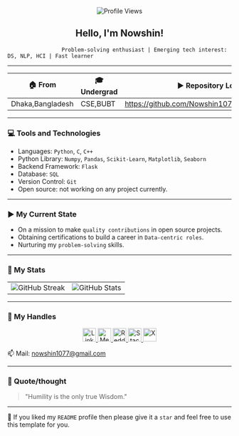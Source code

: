 
<p align="center">
  <img src="https://komarev.com/ghpvc/?username=Nowshin1077&color=blue" alt="Profile Views">
</p>
<h2 align="center"> Hello, I'm Nowshin! </h2> 

                     Problem-solving enthusiast | Emerging tech interest: DS, NLP, HCI | Fast learner  

--------------------------------------------------------------------------------------------------------------------------------------------

| 🏠 From  | 🎓 Undergrad |  ▶️ Repository Log | 😅 Created this to inspire others | 
| ------------- | ------------- | ------------- | ------------- | 
|Dhaka,Bangladesh | CSE,BUBT | https://github.com/Nowshin1077/Repository_Log | https://wandt20.wordpress.com/ |

-------------------------------------------------------------------------------------------------------------------------------------------


### 💻 Tools and Technologies

- Languages: `Python`, `C`, `C++`
- Python Library: `Numpy`, `Pandas`, `Scikit-Learn`, `Matplotlib`, `Seaborn`
- Backend Framework: `Flask`
- Database: `SQL`
- Version Control: `Git`
- Open source: not working on any project currently.
  
-----------------------------------------------------------------------------------------------------------------------------------------------------

### ▶️ My Current State 

  - On a mission to make `quality contributions` in open source projects. 
  - Obtaining certifications to build a career in `Data-centric roles`. 
  - Nurturing my `problem-solving` skills.

-------------------------------------------------------------------------------------------------------------------------------------------------------

### 🚀 My Stats

<!-- Option 1: Using HTML table (Most reliable) -->
<table>
  <tr>
    <td>
      <img src="https://github-readme-streak-stats.herokuapp.com/?user=Nowshin1077&theme=midnight-purple" alt="GitHub Streak"/>
    </td>
    <td>
      <img src="https://github-readme-stats.vercel.app/api?username=Nowshin1077&theme=midnight-purple&show_icons=true&count_private=true&include_all_commits=true" alt="GitHub Stats"/>
    </td>
  </tr>
</table>

-------------------------------------------------------------------------------------------------------------------------------------------

### 📱 My Handles

<p align="center">

  <a href="https://www.linkedin.com/in/nowshin1077/" target="_blank">
    <img src="https://img.shields.io/badge/LinkedIn-black?style=for-the-badge&logo=linkedin&logoColor=663399" alt="LinkedIn" style="height:30px;" />
  </a>

  <a href="https://medium.com/@nowshin1077" target="_blank">
    <img src="https://img.shields.io/badge/Medium-black?style=for-the-badge&logo=medium&logoColor=663399" alt="Medium" style="height:30px;" />
  </a>
  <a href="https://www.reddit.com/user/Nowshin1077/" target="_blank">
    <img src="https://img.shields.io/badge/Reddit-black?style=for-the-badge&logo=reddit&logoColor=663399" alt="Reddit" style="height:30px;" />
  </a>
  <a href="https://stackoverflow.com/users/13979799" target="_blank">
    <img src="https://img.shields.io/badge/StackOverflow-black?style=for-the-badge&logo=stack-overflow&logoColor=663399" alt="Stack Overflow" style="height:30px;" />
  </a>
  <a href="https://x.com/nowshin1077" target="_blank">
    <img src="https://img.shields.io/badge/X-black?style=for-the-badge&logo=x&logoColor=663399" alt="X" style="height:30px;" />
  </a>
</p>



📫 Mail: nowshin1077@gmail.com

-------------------------------------------------------------------------------------------------------------------------------------------

### 💬 Quote/thought

> "Humility is the only true Wisdom."


-------------------------------------------------------------------------------------------------------------------------------------------

👋 If you liked my `README` profile then please give it a `star` and feel free to use this template for you.

